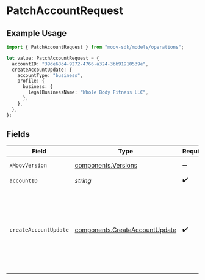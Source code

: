 # PatchAccountRequest

## Example Usage

```typescript
import { PatchAccountRequest } from "moov-sdk/models/operations";

let value: PatchAccountRequest = {
  accountID: "39de68c4-9272-4766-a324-3bb91910539e",
  createAccountUpdate: {
    accountType: "business",
    profile: {
      business: {
        legalBusinessName: "Whole Body Fitness LLC",
      },
    },
  },
};
```

## Fields

| Field                                                                                                       | Type                                                                                                        | Required                                                                                                    | Description                                                                                                 | Example                                                                                                     |
| ----------------------------------------------------------------------------------------------------------- | ----------------------------------------------------------------------------------------------------------- | ----------------------------------------------------------------------------------------------------------- | ----------------------------------------------------------------------------------------------------------- | ----------------------------------------------------------------------------------------------------------- |
| `xMoovVersion`                                                                                              | [components.Versions](../../models/components/versions.md)                                                  | :heavy_minus_sign:                                                                                          | Specify an API version.                                                                                     |                                                                                                             |
| `accountID`                                                                                                 | *string*                                                                                                    | :heavy_check_mark:                                                                                          | N/A                                                                                                         |                                                                                                             |
| `createAccountUpdate`                                                                                       | [components.CreateAccountUpdate](../../models/components/createaccountupdate.md)                            | :heavy_check_mark:                                                                                          | N/A                                                                                                         | {<br/>"accountType": "business",<br/>"profile": {<br/>"business": {<br/>"legalBusinessName": "Whole Body Fitness LLC"<br/>}<br/>}<br/>} |